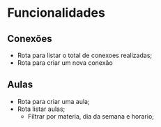 # Funcionalidades

## Conexões

- Rota para listar o total de conexoes realizadas;
- Rota para criar um nova conexão

## Aulas

- Rota para criar uma aula;
- Rota listar aulas;
  - Filtrar por materia, dia da semana e horario;
